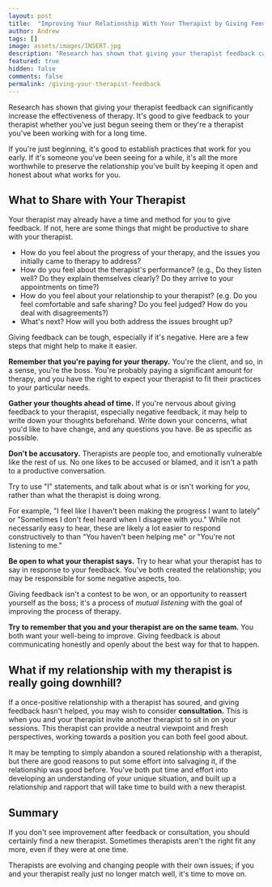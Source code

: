 ```yaml
---
layout: post
title:  "Improving Your Relationship With Your Therapist by Giving Feedback"
author: Andrew
tags: []
image: assets/images/INSERT.jpg
description: "Research has shown that giving your therapist feedback can significantly increase the effectiveness of therapy. It's good to give feedback to your therapist whether you've just begun seeing them or they're a therapist you've been working with for a long time."
featured: true
hidden: false
comments: false
permalink: /giving-your-therapist-feedback
---
```


Research has shown that giving your therapist feedback can significantly increase the effectiveness of therapy. It's good to give feedback to your therapist whether you've just begun seeing them or they're a therapist you've been working with for a long time.

If you're just beginning, it's good to establish practices that work for you early. If it's someone you've been seeing for a while, it's all the more worthwhile to preserve the relationship you've built by keeping it open and honest about what works for you.

## What to Share with Your Therapist
Your therapist may already have a time and method for you to give feedback. If not, here are some things that might be productive to share with your therapist.
- How do you feel about the progress of your therapy, and the issues you initially came to therapy to address?
- How do you feel about the therapist's performance? (e.g., Do they listen well? Do they explain themselves clearly? Do they arrive to your appointments on time?)
- How do you feel about your relationship to your therapist? (e.g. Do you feel comfortable and safe sharing? Do you feel judged? How do you deal with disagreements?)
- What's next? How will you both address the issues brought up?

Giving feedback can be tough, especially if it's negative. Here are a few steps that might help to make it easier.

**Remember that you're paying for your therapy.**
You're the client, and so, in a sense, you're the boss. You're probably paying a significant amount for therapy, and you have the right to expect your therapist to fit their practices to your particular needs.

**Gather your thoughts ahead of time.**
If you're nervous about giving feedback to your therapist, especially negative feedback, it may help to write down your thoughts beforehand. Write down your concerns, what you'd like to have change, and any questions you have. Be as specific as possible.

**Don't be accusatory.**
Therapists are people too, and emotionally vulnerable like the rest of us. No one likes to be accused or blamed, and it isn't a path to a productive conversation.

Try to use "I" statements, and talk about what is or isn't working for _you_, rather than what the therapist is doing wrong.

For example, "I feel like I haven't been making the progress I want to lately" or "Sometimes I don't feel heard when I disagree with you." While not necessarily easy to hear, these are likely a lot easier to respond constructively to than "You haven't been helping me" or "You're not listening to me."

**Be open to what your therapist says.**
Try to hear what your therapist has to say in response to your feedback. You've both created the relationship; you may be responsible for some negative aspects, too.

Giving feedback isn't a contest to be won, or an opportunity to reassert yourself as the boss; it's a process of _mutual listening_ with the goal of improving the process of therapy.

**Try to remember that you and your therapist are on the same team.**
You both want your well-being to improve. Giving feedback is about communicating honestly and openly about the best way for that to happen.

## What if my relationship with my therapist is really going downhill?

If a once-positive relationship with a therapist has soured, and giving feedback hasn't helped, you may wish to consider **consultation.** This is when you and your therapist invite another therapist to sit in on your sessions. This therapist can provide a neutral viewpoint and fresh perspectives, working towards a position you can both feel good about.

It may be tempting to simply abandon a soured relationship with a therapist, but there are good reasons to put some effort into salvaging it, if the relationship was good before. You've both put time and effort into developing an understanding of your unique situation, and built up a relationship and rapport that will take time to build with a new therapist.

## Summary
If you don't see improvement after feedback or consultation, you should certainly find a new therapist. Sometimes therapists aren't the right fit any more, even if they were at one time.

Therapists are evolving and changing people with their own issues; if you and your therapist really just no longer match well, it's time to move on.

